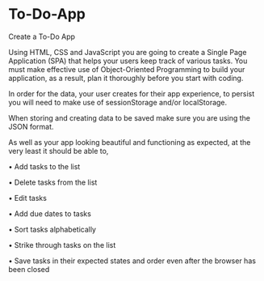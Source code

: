 # To-Do-App


Create a To-Do App
 
Using  HTML, CSS and JavaScript you are going to create a Single Page Application (SPA) that helps your users keep track of various tasks. You must make effective use of Object-Oriented Programming to build your application, as a result, plan it thoroughly before you start with coding.

In order for the data, your user creates for their app experience, to persist you will need to make use of sessionStorage and/or localStorage.

When storing and creating data to be saved make sure you are using the JSON format. 

As well as your app looking beautiful and functioning as expected, at the very least it should be able to,

  

• Add tasks to the list

• Delete tasks from the list

• Edit tasks

• Add due dates to tasks

• Sort tasks alphabetically

• Strike through tasks on the list

• Save tasks in their expected states and order even after the browser has been closed
